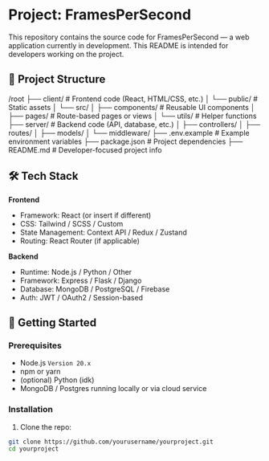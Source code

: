 # Project: FramesPerSecond

This repository contains the source code for FramesPerSecond — a web application currently in development. This README is intended for developers working on the project.

## 📁 Project Structure

/root
├── client/ # Frontend code (React, HTML/CSS, etc.)
│ └── public/ # Static assets
│ └── src/
│ ├── components/ # Reusable UI components
│ ├── pages/ # Route-based pages or views
│ └── utils/ # Helper functions
├── server/ # Backend code (API, database, etc.)
│ ├── controllers/
│ ├── routes/
│ ├── models/
│ └── middleware/
├── .env.example # Example environment variables
├── package.json # Project dependencies
├── README.md # Developer-focused project info


## 🛠 Tech Stack

**Frontend**  
- Framework: React (or insert if different)  
- CSS: Tailwind / SCSS / Custom  
- State Management: Context API / Redux / Zustand  
- Routing: React Router (if applicable)  

**Backend**  
- Runtime: Node.js / Python / Other  
- Framework: Express / Flask / Django  
- Database: MongoDB / PostgreSQL / Firebase  
- Auth: JWT / OAuth2 / Session-based  

## 🚀 Getting Started

### Prerequisites

- Node.js `Version 20.x`
- npm or yarn
- (optional) Python (idk)
- MongoDB / Postgres running locally or via cloud service

### Installation

1. Clone the repo:

```bash
git clone https://github.com/yourusername/yourproject.git
cd yourproject
